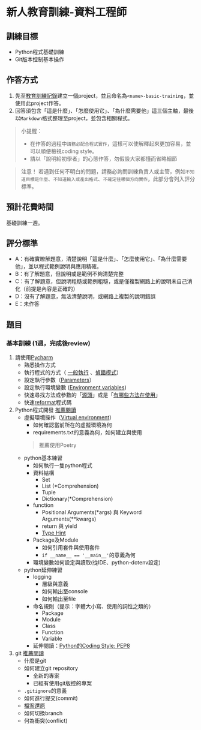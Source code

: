 # 新人教育訓練-資料工程師
## 訓練目標
- Python程式基礎訓練
- Git版本控制基本操作

## 作答方式
1. 先至[教育訓練記錄](https://gitting.eland.com.tw/rd2/newbies)建立一個project，並且命名為`<name>-basic-training`，並使用此project作答。
2. 回答須包含「這是什麼」、「怎麼使用它」、「為什麼需要他」這三個主軸，最後以`Markdown`格式整理至project，並包含相關程式。
> 小提醒：
> - 在作答的過程中`請務必配合程式實作`，這樣可以使解釋起來更加容易，並可以順便檢視coding style。   
> - 請以「說明給初學者」的心態作答，勿假設大家都懂而省略細節

> 注意！ 若遇到任何不明白的問題，請務必詢問訓練負責人或主管，例如`不知道目標是什麼`、`不知道輸入或產出格式`、`不確定往哪個方向實作`，此部分會列入評分標準。   

## 預計花費時間
基礎訓練一週。

## 評分標準
- A：有確實瞭解題意，清楚說明「這是什麼」、「怎麼使用它」、「為什麼需要他」，並以程式範例說明與應用精確。
- B：有了解題意，但說明或是範例不夠清楚完整
- C：有了解題意，但說明粗糙或範例粗糙，或是僅複製網路上的說明未自己消化（前提是內容是正確的）
- D：沒有了解題意，無法清楚說明，或網路上複製的說明錯誤
- E：未作答

## 題目
### 基本訓練  (1週，完成後review)
1. 請使用[Pycharm](https://www.jetbrains.com/pycharm/)
    - 熟悉操作方式
    - 執行程式的方式（
    [一般執行](https://www.jetbrains.com/help/pycharm/running-without-any-previous-configuring.html)
    、[偵錯模式](https://www.jetbrains.com/help/pycharm/using-breakpoints.html)）
    - 設定執行參數（[Parameters](https://www.jetbrains.com/help/pycharm/run-debug-configuration-python.html)）
    - 設定執行環境變數 ([Environment variables](https://www.jetbrains.com/help/pycharm/using-the-advanced-vagrant-features-in-product.html#env-var))
    - 快速尋找方法或參數的「[源頭](https://www.jetbrains.com/help/pycharm/navigating-through-the-source-code.html#go_to_declaration)」或是「[有哪些方法在使用](https://www.jetbrains.com/help/pycharm/viewing-usages-of-a-symbol.html)」
    - 快速[reformat](https://www.jetbrains.com/help/pycharm/reformat-and-rearrange-code.html)程式碼
2. Python程式開發 [推薦閱讀](https://www.w3schools.com/python/)
    - 虛擬環境操作（[Virtual environment](https://www.jetbrains.com/help/pycharm/creating-virtual-environment.html)）
        - 如何確認當前所在的虛擬環境為何
        - requirements.txt的意義為何，如何建立與使用
        > 推薦使用Poetry
    - python基本練習
        - 如何執行一隻python程式
        - 資料結構
          - Set
          - List (*Comprehension)
          - Tuple
          - Dictionary(*Comprehension)
        - function
            - Positional Arguments(*args) 與 Keyword Arguments(**kwargs)
            - return 與 yield
            - [Type Hint](https://www.pythontutorial.net/python-basics/python-type-hints/)
        - Package及Module
            - 如何引用套件與使用套件
            - `if __name__ == '__main__'`的意義為何
        - 環境變數如何設定與讀取(從IDE、python-dotenv設定)
    - python延伸練習
        - logging
            - 層級與意義
            - 如何輸出至console
            - 如何輸出至file
        - 命名規則（提示：字體大小寫、使用的詞性之類的）
            - Package
            - Module
            - Class
            - Function
            - Variable
        - 延伸閱讀：[Python的Coding Style: PEP8](https://legacy.python.org/dev/peps/pep-0008/)
3. git [推薦閱讀](https://zlargon.gitbooks.io/git-tutorial/content/)
    - 什麼是git
    - 如何建立git repository
        - 全新的專案
        - 已經有使用git版控的專案
    - `.gitignore`的意義
    - 如何進行提交(commit)
    - [檔案還原](https://zlargon.gitbooks.io/git-tutorial/content/file/recover.html)
    - 如何切換branch
    - 何為衝突(conflict)
